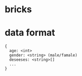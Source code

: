 # bricks

# data format

```
{
  age: <int>
  gender: <string> (male/famale)
  deseeses: <string>[]
  ...
}
```

